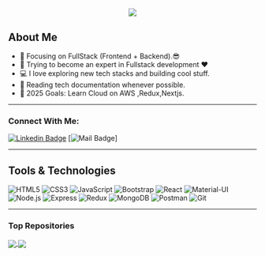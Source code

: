 <h1 align="center">
  <a href="https://git.io/typing-svg">
    <img src="https://readme-typing-svg.herokuapp.com/?lines=Hello,+There!+👋;I+am+Aanchal+Sharma....;Nice+to+meet+you!&center=true&size=30">
  </a>
</h1>

## About Me
- 🔭 Focusing on FullStack (Frontend + Backend).😎
- 🌱 Trying to become an expert in Fullstack development ❤
- 💻 I love exploring new tech stacks and building cool stuff.
- 📰 Reading tech documentation whenever possible.
- 🥅 2025 Goals: Learn Cloud on AWS ,Redux,Nextjs.


---

### Connect With Me:

[![Linkedin Badge](https://img.shields.io/badge/LinkedIn-0077B5?style=for-the-badge&logo=linkedin&logoColor=white)](https://www.linkedin.com/in/aanchal-sharma-44855b272)
[![Mail Badge](https://img.shields.io/badge/Gmail-D14836?style=for-the-badge&logo=gmail&logoColor=white)]

---

## Tools & Technologies
![HTML5](https://img.shields.io/badge/HTML5-E34F26?style=flat-square&logo=html5&logoColor=white)
![CSS3](https://img.shields.io/badge/CSS3-1572B6?style=flat-square&logo=css3&logoColor=white)
![JavaScript](https://img.shields.io/badge/JavaScript-F7DF1E?style=flat-square&logo=javascript&logoColor=white)
![Bootstrap](https://img.shields.io/badge/Bootstrap-563D7C?style=flat-square&logo=bootstrap&logoColor=white)
![React](https://img.shields.io/badge/React-61DAFB?style=flat-square&logo=react&logoColor=black)
![Material-UI](https://img.shields.io/badge/Material%20UI-007FFF?style=flat-square&logo=mui&logoColor=white)
![Node.js](https://img.shields.io/badge/Node.js-8CC84B?style=flat-square&logo=node.js&logoColor=white)
![Express](https://img.shields.io/badge/Express-404D59?style=flat-square&logo=express&logoColor=white)
![Redux](https://img.shields.io/badge/Redux-764ABC?style=flat-square&logo=redux&logoColor=white)
![MongoDB](https://img.shields.io/badge/MongoDB-47A248?style=flat-square&logo=mongodb&logoColor=white)
![Postman](https://img.shields.io/badge/Postman-FF6C37?style=flat-square&logo=postman&logoColor=white)
![Git](https://img.shields.io/badge/Git-F05032?style=flat-square&logo=git&logoColor=white)

---

### Top Repositories


<a href="https://github.com/aan1267/TravStay">
  <img align="center" src="https://github-readme-stats.vercel.app/api/pin/?username=aan1267&repo=TravStay&theme=algolia" />
</a>
<a href="https://github.com/aan1267/VirtualVista">
  <img align="center" src="https://github-readme-stats.vercel.app/api/pin/?username=aan1267&repo=VirtualVista&theme=algolia" />
</a>









































